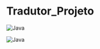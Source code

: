 # Tradutor_Projeto

![Java](https://img.shields.io/badge/Java-ED8B00?style=for-the-badge&logo=java&logoColor=white)

![Java](https://img.shields.io/badge/Java-ED8B00?style=for-the-badge&logo=java&logoColor=white)
